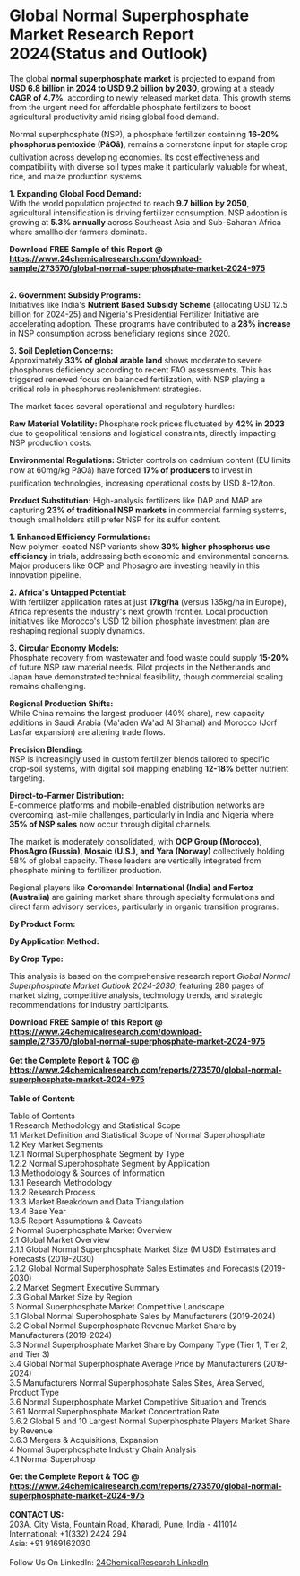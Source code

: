 <h1>Global Normal Superphosphate Market Research Report 2024(Status and Outlook)</h1><p>The global <strong>normal superphosphate market</strong> is projected to expand from <strong>USD 6.8 billion in 2024 to USD 9.2 billion by 2030</strong>, growing at a steady <strong>CAGR of 4.7%</strong>, according to newly released market data. This growth stems from the urgent need for affordable phosphate fertilizers to boost agricultural productivity amid rising global food demand.</p><p>Normal superphosphate (NSP), a phosphate fertilizer containing <strong>16-20% phosphorus pentoxide (PâOâ)</strong>, remains a cornerstone input for staple crop cultivation across developing economies. Its cost effectiveness and compatibility with diverse soil types make it particularly valuable for wheat, rice, and maize production systems.</p><p><strong>1. Expanding Global Food Demand:</strong><br>
With the world population projected to reach <strong>9.7 billion by 2050</strong>, agricultural intensification is driving fertilizer consumption. NSP adoption is growing at <strong>5.3% annually</strong> across Southeast Asia and Sub-Saharan Africa where smallholder farmers dominate.</p><div><b>Download FREE Sample of this Report @ 
            <a href="https://www.24chemicalresearch.com/download-sample/273570/global-normal-superphosphate-market-2024-975">
            https://www.24chemicalresearch.com/download-sample/273570/global-normal-superphosphate-market-2024-975</a></b></div><br><p><strong>2. Government Subsidy Programs:</strong><br>
Initiatives like India's <strong>Nutrient Based Subsidy Scheme</strong> (allocating USD 12.5 billion for 2024-25) and Nigeria's Presidential Fertilizer Initiative are accelerating adoption. These programs have contributed to a <strong>28% increase</strong> in NSP consumption across beneficiary regions since 2020.</p><p><strong>3. Soil Depletion Concerns:</strong><br>
Approximately <strong>33% of global arable land</strong> shows moderate to severe phosphorus deficiency according to recent FAO assessments. This has triggered renewed focus on balanced fertilization, with NSP playing a critical role in phosphorus replenishment strategies.</p><p>The market faces several operational and regulatory hurdles:</p><p><strong>Raw Material Volatility:</strong> Phosphate rock prices fluctuated by <strong>42% in 2023</strong> due to geopolitical tensions and logistical constraints, directly impacting NSP production costs.</p><p><strong>Environmental Regulations:</strong> Stricter controls on cadmium content (EU limits now at 60mg/kg PâOâ) have forced <strong>17% of producers</strong> to invest in purification technologies, increasing operational costs by USD 8-12/ton.</p><p><strong>Product Substitution:</strong> High-analysis fertilizers like DAP and MAP are capturing <strong>23% of traditional NSP markets</strong> in commercial farming systems, though smallholders still prefer NSP for its sulfur content.</p><p><strong>1. Enhanced Efficiency Formulations:</strong><br>
New polymer-coated NSP variants show <strong>30% higher phosphorus use efficiency</strong> in trials, addressing both economic and environmental concerns. Major producers like OCP and Phosagro are investing heavily in this innovation pipeline.</p><p><strong>2. Africa's Untapped Potential:</strong><br>
With fertilizer application rates at just <strong>17kg/ha</strong> (versus 135kg/ha in Europe), Africa represents the industry's next growth frontier. Local production initiatives like Morocco's USD 12 billion phosphate investment plan are reshaping regional supply dynamics.</p><p><strong>3. Circular Economy Models:</strong><br>
Phosphate recovery from wastewater and food waste could supply <strong>15-20%</strong> of future NSP raw material needs. Pilot projects in the Netherlands and Japan have demonstrated technical feasibility, though commercial scaling remains challenging.</p><p><strong>Regional Production Shifts:</strong><br>
	While China remains the largest producer (40% share), new capacity additions in Saudi Arabia (Ma'aden Wa'ad Al Shamal) and Morocco (Jorf Lasfar expansion) are altering trade flows.</p><p><strong>Precision Blending:</strong><br>
	NSP is increasingly used in custom fertilizer blends tailored to specific crop-soil systems, with digital soil mapping enabling <strong>12-18%</strong> better nutrient targeting.</p><p><strong>Direct-to-Farmer Distribution:</strong><br>
	E-commerce platforms and mobile-enabled distribution networks are overcoming last-mile challenges, particularly in India and Nigeria where <strong>35% of NSP sales</strong> now occur through digital channels.</p><p>The market is moderately consolidated, with <strong>OCP Group (Morocco), PhosAgro (Russia), Mosaic (U.S.), and Yara (Norway)</strong> collectively holding 58% of global capacity. These leaders are vertically integrated from phosphate mining to fertilizer production.</p><p>Regional players like <strong>Coromandel International (India) and Fertoz (Australia)</strong> are gaining market share through specialty formulations and direct farm advisory services, particularly in organic transition programs.</p><p><strong>By Product Form:</strong></p><p><strong>By Application Method:</strong></p><p><strong>By Crop Type:</strong></p><p>This analysis is based on the comprehensive research report <em>Global Normal Superphosphate Market Outlook 2024-2030</em>, featuring 280 pages of market sizing, competitive analysis, technology trends, and strategic recommendations for industry participants.</p><div><b>Download FREE Sample of this Report @ 
            <a href="https://www.24chemicalresearch.com/download-sample/273570/global-normal-superphosphate-market-2024-975">
            https://www.24chemicalresearch.com/download-sample/273570/global-normal-superphosphate-market-2024-975</a></b></div><br><div><b>Get the Complete Report & TOC @ 
            <a href="https://www.24chemicalresearch.com/reports/273570/global-normal-superphosphate-market-2024-975">
            https://www.24chemicalresearch.com/reports/273570/global-normal-superphosphate-market-2024-975</a></b></div><br>
            <b>Table of Content:</b><p>Table of Contents<br />
1 Research Methodology and Statistical Scope<br />
1.1 Market Definition and Statistical Scope of Normal Superphosphate<br />
1.2 Key Market Segments<br />
1.2.1 Normal Superphosphate Segment by Type<br />
1.2.2 Normal Superphosphate Segment by Application<br />
1.3 Methodology & Sources of Information<br />
1.3.1 Research Methodology<br />
1.3.2 Research Process<br />
1.3.3 Market Breakdown and Data Triangulation<br />
1.3.4 Base Year<br />
1.3.5 Report Assumptions & Caveats<br />
2 Normal Superphosphate Market Overview<br />
2.1 Global Market Overview<br />
2.1.1 Global Normal Superphosphate Market Size (M USD) Estimates and Forecasts (2019-2030)<br />
2.1.2 Global Normal Superphosphate Sales Estimates and Forecasts (2019-2030)<br />
2.2 Market Segment Executive Summary<br />
2.3 Global Market Size by Region<br />
3 Normal Superphosphate Market Competitive Landscape<br />
3.1 Global Normal Superphosphate Sales by Manufacturers (2019-2024)<br />
3.2 Global Normal Superphosphate Revenue Market Share by Manufacturers (2019-2024)<br />
3.3 Normal Superphosphate Market Share by Company Type (Tier 1, Tier 2, and Tier 3)<br />
3.4 Global Normal Superphosphate Average Price by Manufacturers (2019-2024)<br />
3.5 Manufacturers Normal Superphosphate Sales Sites, Area Served, Product Type<br />
3.6 Normal Superphosphate Market Competitive Situation and Trends<br />
3.6.1 Normal Superphosphate Market Concentration Rate<br />
3.6.2 Global 5 and 10 Largest Normal Superphosphate Players Market Share by Revenue<br />
3.6.3 Mergers & Acquisitions, Expansion<br />
4 Normal Superphosphate Industry Chain Analysis<br />
4.1 Normal Superphosp</p><div><b>Get the Complete Report & TOC @ 
            <a href="https://www.24chemicalresearch.com/reports/273570/global-normal-superphosphate-market-2024-975">
            https://www.24chemicalresearch.com/reports/273570/global-normal-superphosphate-market-2024-975</a></b></div><br><b>CONTACT US:</b><br>
            203A, City Vista, Fountain Road, Kharadi, Pune, India - 411014<br>
            International: +1(332) 2424 294<br>
            Asia: +91 9169162030 <br><br>
            Follow Us On LinkedIn: <a href="https://www.linkedin.com/company/24chemicalresearch/">24ChemicalResearch LinkedIn</a>